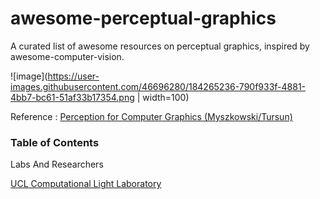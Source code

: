 # awesome-perceptual-graphics
A  curated list of  awesome resources on perceptual graphics, inspired by awesome-computer-vision.

![image](https://user-images.githubusercontent.com/46696280/184265236-790f933f-4881-4bb7-bc61-51af33b17354.png | width=100)

Reference : [ Perception for Computer Graphics (Myszkowski/Tursun)](https://resources.mpi-inf.mpg.de/departments/d4/teaching/ws201819/perception_course/)

### Table of Contents
Labs And Researchers

[UCL Computational Light Laboratory](https://complightlab.com/)
